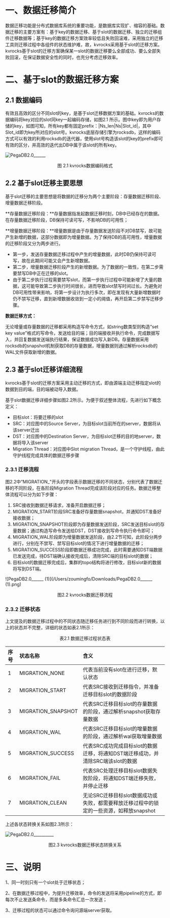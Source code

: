 # 一、数据迁移简介

  数据迁移功能是分布式数据库系统的重要功能，是数据库实现扩、缩容的基础。数据迁移的主要方案有：基于key的数据迁移、基于slot的数据迁移、独立的迁移组件迁移数据等；基于key的数据迁移方案效率较低且失败回滚难，采用独立的迁移工具则迁移过程中各组件的状态维护难，故，kvrocks采用基于slot的迁移方案。 kvrocks基于slot的迁移方案确保某一slot的数据迁移要么全部成功、要么全部失败回滚，在保证数据安全性的同时，也充分考虑迁移效率。

# 二、基于slot的数据迁移方案

## 2.1 数据编码

  有效且高效的区分不同slot的key，是基于slot迁移数据方案的基础。kvrocks的数据编码将key对应的slot同key一起编码存储，如图2.1 所示。图中key即为用户存储的key，如图可知，所有key都有固定prefix：|Ns_len|Ns|Slot_id|，其中Slot_id即为key所对应的slot号。kvrocks底层存储引擎为rocksdb，这样的编码方式可以有效的利用rocksdb的迭代器，使用slot号构造该slot的key的prefix即可有效的区分，并高效的迭代出DB中属于该slot的所有key。

![PegaDB2.0______](/Users/zoumingfo/Downloads/PegaDB2.0______.png)

 <center>图 2.1 kvrocks数据编码格式</center>

## 2.2 基于slot迁移主要思想

  基于slot迁移的主要思想是将数据的迁移分为两个主要阶段：存量数据迁移阶段、增量数据迁移阶段。

**存量数据迁移阶段：**存量数据指发起数据迁移时刻，DB中已经存在的数据。在存量数据迁移阶段，DB保持可读可写，不影响DB的可用性；

**增量数据迁移阶段：**增量数据是由于存量数据发送阶段不对DB禁写，故可能产生新增的数据，这部分数据即为增量数据。为了保持DB的高可用性，增量数据的迁移阶段又分为两步进行。

- 第一步，发送存量数据迁移过程中产生的增量数据，此时DB仍保持可读可写，故在此期间可能又会产生新增数据。
- 第二步，增量数据迁移阶段产生的新增数据。为了数据的一致性，在第二步需要禁写DB中正在迁移的slot。
- 由于第二步执行过程需要禁写slot，而第一步执行过程中可能新增了大量的数据，这可能导致第二步执行时间很长，进而导致slot禁写时间过长。为避免对DB可用性带来影响，将第一步设计为执行多次，即在发现有大量新增数据时仍不禁写迁移，直到新增数据收敛到一定小的阈值，再开启第二步禁写迁移步骤。

**数据迁移方式：**

  无论增量或存量数据的迁移都采用构造写命令方式，如string数类型则构造“set key value”格式的写命令，发送给目的端；目的端接收并执行命令，完成数据写入，并回复数据发送端执行结果，保证数据成功写入新DB。存量数据采用rocksdb的snapshot机制获取DB的存量数据，增量数据则通过解析rocksdb的WAL文件获取新增的数据。

## 2.3 基于slot迁移详细流程

  kvrocks基于slot的迁移方案采用主动迁移的方式，即由源端主动迁移指定slot的数据到目的端，目的端被动导入数据。

  基于slot数据迁移详细步骤如图2.2所示。为便于叙述整体流程，先进行如下概念定义：

- 目标slot：将要迁移的slot
- SRC：对应图中的Source Server，为目标slot当前所在的server，数据将从该server迁出
- DST：对应图中的Destination Server，为目标slot迁移的目的地server，数据将导入该server
- Migration Thread：对应图中Slot migration Thread，是一个守护线程，由此守护线程完成具体的数据迁移步骤

### 2.3.1 迁移流程

  图2.2中“MIGRATION_"开头的字段表示数据迁移的不同状态，分别代表了数据迁移的不同阶段，在各阶段Migration Thread完成该阶段对应的任务。数据迁移整体流程可以分为如下步骤：

1. SRC接收到数据迁移请求，准备开启数据迁移；
2. MIGRATION_START阶段SRC准备好存量数据snapshot，并通知DST准备好接收数据；
3. MIGRATION_SNAPSHOT阶段即为存量数据发送阶段，SRC发送目标slot的存量数据；通过构造写命令发送给DST，DST接收到写命令执行命令即可；
4. MIGRATION_WAL阶段即为增量数据发送阶段，由2.2节可知，此阶段分两步进行，分别在不禁写、禁写目标slot的情况下进行增量数据的迁移；
5. MIGRATION_SUCCESS阶段即数据迁移成功完成，此时需要通知DST端数据已发送完成，待DST端确认接收完成后，清除SRC端的目标slot的数据；
6. 目标slot的数据迁移完成后，集群的topo结构将进行修改，目标slot新的数据将写到DST端。

![PegaDB2.0______ (1)](/Users/zoumingfo/Downloads/PegaDB2.0______ (1).png)

<center>图2.2 kvrocks数据迁移流程</center>

### 2.3.2 迁移状态

上文提及的数据迁移过程中的不同状态随迁移任务进行到不同阶段而进行转换，以上的状态并不完整，详细的状态如表2.1所示：

<center>表2.1 数据迁移过程状态表</center>

| 序号 | 状态名称           | 含义                                                         |
| :--- | :----------------- | :----------------------------------------------------------- |
| 1    | MIGRATION_NONE     | 代表当前没有slot在进行迁移，默认状态                         |
| 2    | MIGRATION_START    | 代表SRC接收到迁移指令，并准备迁移目标slot的数据阶段          |
| 3    | MIGRATION_SNAPSHOT | 代表SRC迁移目标slot的存量数据的阶段，通过解析snapshot获取存量数据 |
| 4    | MIGRATION_WAL      | 代表SRC迁移目标slot的增量数据的阶段，通过解析wal获取增量数据 |
| 5    | MIGRATION_SUCCESS  | 代表SRC成功完成目标slot的数据迁移，将通知DST端迁移成功，并清除SRC端该slot的数据 |
| 6    | MIGRATION_FAIL     | 代表SRC处理迁移目标slot数据失败阶段，将通知DST端迁移失败，并停止迁移 |
| 7    | MIGRATION_CLEAN    | 无论SRC迁移目标slot数据成功或失败，都需要释放迁移过程中的锁定的一些资源，如释放snapshot |

上述各状态转换关系如图2.3所示：

![PegaDB2.0__________](/Users/zoumingfo/Downloads/PegaDB2.0__________.png)

<center>图2.3 kvrocks数据迁移状态转换关系</center>

# 三、说明

1、同一时刻只有一个slot处于迁移状态；

2、在数据迁移过程中，为提升迁移效率，命令的发送将采用pipeline的方式，即每次不止发送条命令，而是多条命令汇总一次发送；

3、迁移过程的状态可以通过命令询问源端server获取。